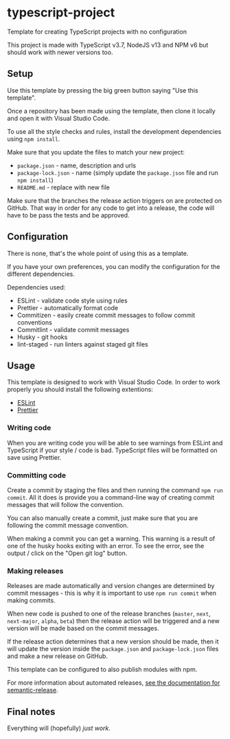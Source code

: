 # typescript-project

Template for creating TypeScript projects with no configuration

This project is made with TypeScript v3.7, NodeJS v13 and NPM v6 but should work with newer versions too.

## Setup

Use this template by pressing the big green button saying "Use this template".

Once a repository has been made using the template, then clone it locally and open it with Visual Studio Code.

To use all the style checks and rules, install the development dependencies using `npm install`.

Make sure that you update the files to match your new project:

- `package.json` - name, description and urls
- `package-lock.json` - name (simply update the `package.json` file and run `npm install`)
- `README.md` - replace with new file

Make sure that the branches the release action triggers on are protected on GitHub. That way in order for any code to get into a release, the code will have to be pass the tests and be approved.

## Configuration

There is none, that's the whole point of using this as a template.

If you have your own preferences, you can modify the configuration for the different dependencies.

Dependencies used:

- ESLint - validate code style using rules
- Prettier - automatically format code
- Commitizen - easily create commit messages to follow commit conventions
- Commitlint - validate commit messages
- Husky - git hooks
- lint-staged - run linters against staged git files

## Usage

This template is designed to work with Visual Studio Code. In order to work properly you should install the following extentions:

- [ESLint](https://marketplace.visualstudio.com/items?itemName=esbenp.prettier-vscode)
- [Prettier](https://marketplace.visualstudio.com/items?itemName=dbaeumer.vscode-eslint)

### Writing code

When you are writing code you will be able to see warnings from ESLint and TypeScript if your style / code is bad. TypeScript files will be formatted on save using Prettier.

### Committing code

Create a commit by staging the files and then running the command `npm run commit`. All it does is provide you a command-line way of creating commit messages that will follow the convention.

You can also manually create a commit, just make sure that you are following the commit message convention.

When making a commit you can get a warning. This warning is a result of one of the husky hooks exiting with an error. To see the error, see the output / click on the "Open git log" button.

### Making releases

Releases are made automatically and version changes are determined by commit messages - this is why it is important to use `npm run commit` when making commits.

When new code is pushed to one of the release branches (`master`, `next`, `next-major`, `alpha`, `beta`) then the release action will be triggered and a new version will be made based on the commit messages.

If the release action determines that a new version should be made, then it will update the version inside the `package.json` and `package-lock.json` files and make a new release on GitHub.

This template can be configured to also publish modules with npm.

For more information about automated releases, [see the documentation for semantic-release](https://github.com/semantic-release/semantic-release).

## Final notes

Everything will (hopefully) *just work*.
